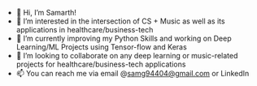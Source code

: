 - 👋 Hi, I’m Samarth!
- 👀 I’m interested in the intersection of CS + Music as well as its applications in healthcare/business-tech
- 🌱 I’m currently improving my Python Skills and working on Deep Learning/ML Projects using Tensor-flow and Keras
- 💞️ I’m looking to collaborate on any deep learning or music-related projects for healthcare/business-tech applications
- 📫 You can reach me via email @samg94404@gmail.com or LinkedIn

<!---
samarthg123/samarthg123 is a ✨ special ✨ repository because its `README.md` (this file) appears on your GitHub profile.
You can click the Preview link to take a look at your changes.
--->
